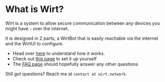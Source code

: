 # What is Wirt?

Wirt is a system to allow secure communication between any devices you might have - over the internet.

It is designed in 2 parts, a WirtBot that is easily reachable via the internet and the WirtUI to configure.

- Head over [here](/docs/how-does-it-work) to understand how it works.
- Check out [this page](/docs/setup) to set it up yourself
- The [FAQ page](/docs/setup) should hopefully answer any other questions

Still got questions? Reach me at `contact at wirt.network`.
